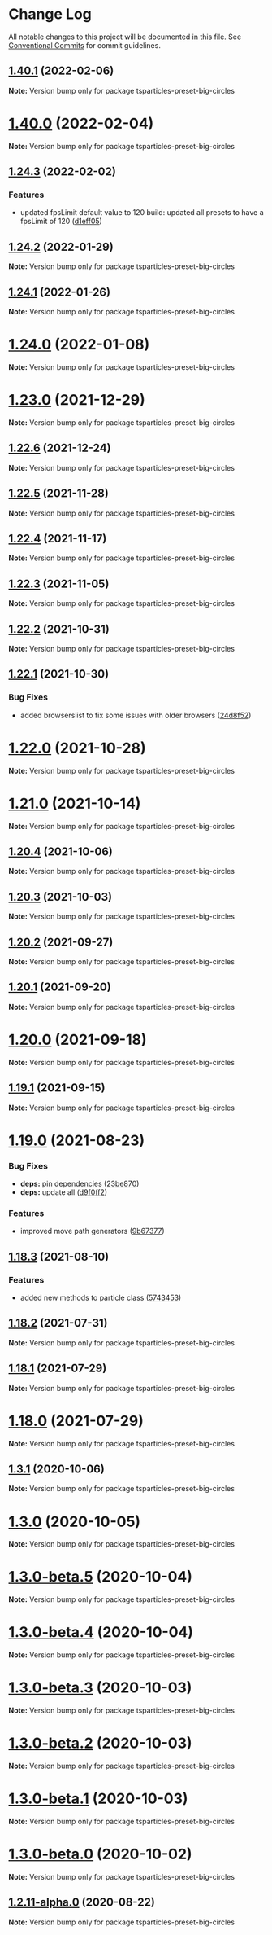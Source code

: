 # Change Log

All notable changes to this project will be documented in this file.
See [Conventional Commits](https://conventionalcommits.org) for commit guidelines.

## [1.40.1](https://github.com/matteobruni/tsparticles/compare/tsparticles-preset-big-circles@1.40.0...tsparticles-preset-big-circles@1.40.1) (2022-02-06)

**Note:** Version bump only for package tsparticles-preset-big-circles





# [1.40.0](https://github.com/matteobruni/tsparticles/compare/tsparticles-preset-big-circles@1.24.3...tsparticles-preset-big-circles@1.40.0) (2022-02-04)

**Note:** Version bump only for package tsparticles-preset-big-circles





## [1.24.3](https://github.com/matteobruni/tsparticles/compare/tsparticles-preset-big-circles@1.24.2...tsparticles-preset-big-circles@1.24.3) (2022-02-02)


### Features

* updated fpsLimit default value to 120 build: updated all presets to have a fpsLimit of 120 ([d1eff05](https://github.com/matteobruni/tsparticles/commit/d1eff050224c4d65727c0abc3f100d70d3807eb8))





## [1.24.2](https://github.com/matteobruni/tsparticles/compare/tsparticles-preset-big-circles@1.24.1...tsparticles-preset-big-circles@1.24.2) (2022-01-29)

**Note:** Version bump only for package tsparticles-preset-big-circles





## [1.24.1](https://github.com/matteobruni/tsparticles/compare/tsparticles-preset-big-circles@1.24.0...tsparticles-preset-big-circles@1.24.1) (2022-01-26)

**Note:** Version bump only for package tsparticles-preset-big-circles





# [1.24.0](https://github.com/matteobruni/tsparticles/compare/tsparticles-preset-big-circles@1.23.0...tsparticles-preset-big-circles@1.24.0) (2022-01-08)

**Note:** Version bump only for package tsparticles-preset-big-circles





# [1.23.0](https://github.com/matteobruni/tsparticles/compare/tsparticles-preset-big-circles@1.22.6...tsparticles-preset-big-circles@1.23.0) (2021-12-29)

**Note:** Version bump only for package tsparticles-preset-big-circles





## [1.22.6](https://github.com/matteobruni/tsparticles/compare/tsparticles-preset-big-circles@1.22.5...tsparticles-preset-big-circles@1.22.6) (2021-12-24)

**Note:** Version bump only for package tsparticles-preset-big-circles





## [1.22.5](https://github.com/matteobruni/tsparticles/compare/tsparticles-preset-big-circles@1.22.4...tsparticles-preset-big-circles@1.22.5) (2021-11-28)

**Note:** Version bump only for package tsparticles-preset-big-circles





## [1.22.4](https://github.com/matteobruni/tsparticles/compare/tsparticles-preset-big-circles@1.22.3...tsparticles-preset-big-circles@1.22.4) (2021-11-17)

**Note:** Version bump only for package tsparticles-preset-big-circles





## [1.22.3](https://github.com/matteobruni/tsparticles/compare/tsparticles-preset-big-circles@1.22.2...tsparticles-preset-big-circles@1.22.3) (2021-11-05)

**Note:** Version bump only for package tsparticles-preset-big-circles





## [1.22.2](https://github.com/matteobruni/tsparticles/compare/tsparticles-preset-big-circles@1.22.1...tsparticles-preset-big-circles@1.22.2) (2021-10-31)

**Note:** Version bump only for package tsparticles-preset-big-circles





## [1.22.1](https://github.com/matteobruni/tsparticles/compare/tsparticles-preset-big-circles@1.22.0...tsparticles-preset-big-circles@1.22.1) (2021-10-30)


### Bug Fixes

* added browserslist to fix some issues with older browsers ([24d8f52](https://github.com/matteobruni/tsparticles/commit/24d8f520ee6934bd967d63612c828705e1dc09e2))





# [1.22.0](https://github.com/matteobruni/tsparticles/compare/tsparticles-preset-big-circles@1.21.0...tsparticles-preset-big-circles@1.22.0) (2021-10-28)

**Note:** Version bump only for package tsparticles-preset-big-circles





# [1.21.0](https://github.com/matteobruni/tsparticles/compare/tsparticles-preset-big-circles@1.20.4...tsparticles-preset-big-circles@1.21.0) (2021-10-14)

**Note:** Version bump only for package tsparticles-preset-big-circles





## [1.20.4](https://github.com/matteobruni/tsparticles/compare/tsparticles-preset-big-circles@1.20.3...tsparticles-preset-big-circles@1.20.4) (2021-10-06)

**Note:** Version bump only for package tsparticles-preset-big-circles





## [1.20.3](https://github.com/matteobruni/tsparticles/compare/tsparticles-preset-big-circles@1.20.2...tsparticles-preset-big-circles@1.20.3) (2021-10-03)

**Note:** Version bump only for package tsparticles-preset-big-circles





## [1.20.2](https://github.com/matteobruni/tsparticles/compare/tsparticles-preset-big-circles@1.20.1...tsparticles-preset-big-circles@1.20.2) (2021-09-27)

**Note:** Version bump only for package tsparticles-preset-big-circles





## [1.20.1](https://github.com/matteobruni/tsparticles/compare/tsparticles-preset-big-circles@1.20.0...tsparticles-preset-big-circles@1.20.1) (2021-09-20)

**Note:** Version bump only for package tsparticles-preset-big-circles





# [1.20.0](https://github.com/matteobruni/tsparticles/compare/tsparticles-preset-big-circles@1.19.1...tsparticles-preset-big-circles@1.20.0) (2021-09-18)

**Note:** Version bump only for package tsparticles-preset-big-circles





## [1.19.1](https://github.com/matteobruni/tsparticles/compare/tsparticles-preset-big-circles@1.19.0...tsparticles-preset-big-circles@1.19.1) (2021-09-15)

**Note:** Version bump only for package tsparticles-preset-big-circles





# [1.19.0](https://github.com/matteobruni/tsparticles/compare/tsparticles-preset-big-circles@1.18.3...tsparticles-preset-big-circles@1.19.0) (2021-08-23)


### Bug Fixes

* **deps:** pin dependencies ([23be870](https://github.com/matteobruni/tsparticles/commit/23be8708d698e1e37a18f2ed292cbccffb0f1e47))
* **deps:** update all ([d9f0ff2](https://github.com/matteobruni/tsparticles/commit/d9f0ff2f8c4ac269aaad5077492746e3da8fb422))


### Features

* improved move path generators ([9b67377](https://github.com/matteobruni/tsparticles/commit/9b67377f9208a005b122e312ad4ad3c95a50deb7))





## [1.18.3](https://github.com/matteobruni/tsparticles/compare/tsparticles-preset-big-circles@1.18.2...tsparticles-preset-big-circles@1.18.3) (2021-08-10)


### Features

* added new methods to particle class ([5743453](https://github.com/matteobruni/tsparticles/commit/5743453906001569f262888aa54539ad4e1463ac))





## [1.18.2](https://github.com/matteobruni/tsparticles/compare/tsparticles-preset-big-circles@1.18.1...tsparticles-preset-big-circles@1.18.2) (2021-07-31)

**Note:** Version bump only for package tsparticles-preset-big-circles





## [1.18.1](https://github.com/matteobruni/tsparticles/compare/tsparticles-preset-big-circles@1.18.0...tsparticles-preset-big-circles@1.18.1) (2021-07-29)

**Note:** Version bump only for package tsparticles-preset-big-circles





# [1.18.0](https://github.com/matteobruni/tsparticles/compare/tsparticles-preset-big-circles@1.17.0...tsparticles-preset-big-circles@1.18.0) (2021-07-29)

**Note:** Version bump only for package tsparticles-preset-big-circles





## [1.3.1](https://github.com/matteobruni/tsparticles/compare/tsparticles-preset-big-circles@1.3.0...tsparticles-preset-big-circles@1.3.1) (2020-10-06)

**Note:** Version bump only for package tsparticles-preset-big-circles





# [1.3.0](https://github.com/matteobruni/tsparticles/compare/tsparticles-preset-big-circles@1.3.0-beta.5...tsparticles-preset-big-circles@1.3.0) (2020-10-05)

**Note:** Version bump only for package tsparticles-preset-big-circles





# [1.3.0-beta.5](https://github.com/matteobruni/tsparticles/compare/tsparticles-preset-big-circles@1.3.0-beta.4...tsparticles-preset-big-circles@1.3.0-beta.5) (2020-10-04)

**Note:** Version bump only for package tsparticles-preset-big-circles





# [1.3.0-beta.4](https://github.com/matteobruni/tsparticles/compare/tsparticles-preset-big-circles@1.3.0-beta.3...tsparticles-preset-big-circles@1.3.0-beta.4) (2020-10-04)

**Note:** Version bump only for package tsparticles-preset-big-circles





# [1.3.0-beta.3](https://github.com/matteobruni/tsparticles/compare/tsparticles-preset-big-circles@1.3.0-beta.2...tsparticles-preset-big-circles@1.3.0-beta.3) (2020-10-03)

**Note:** Version bump only for package tsparticles-preset-big-circles





# [1.3.0-beta.2](https://github.com/matteobruni/tsparticles/compare/tsparticles-preset-big-circles@1.3.0-beta.1...tsparticles-preset-big-circles@1.3.0-beta.2) (2020-10-03)

**Note:** Version bump only for package tsparticles-preset-big-circles





# [1.3.0-beta.1](https://github.com/matteobruni/tsparticles/compare/tsparticles-preset-big-circles@1.3.0-beta.0...tsparticles-preset-big-circles@1.3.0-beta.1) (2020-10-03)

**Note:** Version bump only for package tsparticles-preset-big-circles





# [1.3.0-beta.0](https://github.com/matteobruni/tsparticles/compare/tsparticles-preset-big-circles@1.2.13...tsparticles-preset-big-circles@1.3.0-beta.0) (2020-10-02)

**Note:** Version bump only for package tsparticles-preset-big-circles





## [1.2.11-alpha.0](https://github.com/matteobruni/tsparticles/compare/tsparticles-preset-big-circles@1.2.10...tsparticles-preset-big-circles@1.2.11-alpha.0) (2020-08-22)

**Note:** Version bump only for package tsparticles-preset-big-circles
